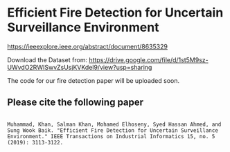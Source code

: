 # Efficient Fire Detection for Uncertain Surveillance Environment

https://ieeexplore.ieee.org/abstract/document/8635329


Download the Dataset from: https://drive.google.com/file/d/1st5M9sz-UWvdO2RWISwvZsUsjKVKdel9/view?usp=sharing

The code for our fire detection paper will be uploaded soon.


## Please cite the following paper
<pre>
<code>
Muhammad, Khan, Salman Khan, Mohamed Elhoseny, Syed Hassan Ahmed, and Sung Wook Baik. "Efficient Fire Detection for Uncertain Surveillance Environment." IEEE Transactions on Industrial Informatics 15, no. 5 (2019): 3113-3122.
</code>
</pre>



